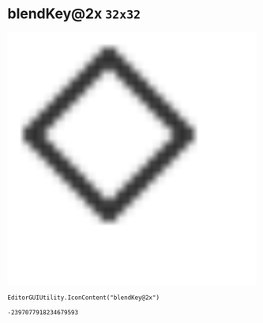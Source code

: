 # blendKey@2x `32x32`
<img src="/img/blendKey@2x.png" width=512 height=512>

``` CSharp
EditorGUIUtility.IconContent("blendKey@2x")
```
```
-2397077918234679593
```
